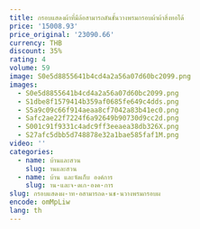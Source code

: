 ```yaml
---
title: กรอบแสดงผ้าที่มีล้อสามารถดันชั้นวางพรมกรอบผ้าผ้าสิ่งทอได้
price: '15008.93'
price_original: '23090.66'
currency: THB
discount: 35%
rating: 4
volume: 59
image: S0e5d8855641b4cd4a2a56a07d60bc2099.png
images:
  - S0e5d8855641b4cd4a2a56a07d60bc2099.png
  - S1dbe8f1579414b359af0685fe649c4dds.png
  - S5a9c09c66f914aeaa8cf7042a83b41ec0.png
  - Safc2ae22f7224f6a92649b90730d9cc2d.png
  - S001c91f9331c4adc9ff3eeaea38db326X.png
  - S27afc5dbb5d748878e32a1bae585faf1M.png
video: ''
categories:
  - name: บ้านและสวน
    slug: านและสวน
  - name: บ้าน และจัดเก็บ องค์การ
    slug: าน-และจ-ดเก-องค-การ
slug: กรอบแสดงผ-าท-อสามารถด-นช-นวางพรมกรอบผ
encode: omMpLiw
lang: th
---
```

  